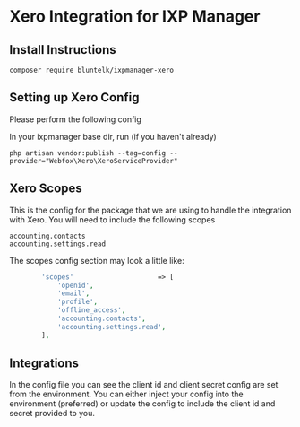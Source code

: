 # Xero Integration for IXP Manager

## Install Instructions

    composer require bluntelk/ixpmanager-xero


## Setting up Xero Config

Please perform the following config

In your ixpmanager base dir, run (if you haven't already)

    php artisan vendor:publish --tag=config --provider="Webfox\Xero\XeroServiceProvider"
    
## Xero Scopes

This is the config for the package that we are using to handle the integration with Xero. You will need to include the following scopes

    accounting.contacts
    accounting.settings.read

The scopes config section may look a little like:

```php
        'scopes'                     => [
            'openid',
            'email',
            'profile',
            'offline_access',
            'accounting.contacts',
            'accounting.settings.read',
        ],

```

## Integrations

In the config file you can see the client id and client secret config are set from the environment. You can either inject your config into the environment (preferred) or update the config to include the client id and secret provided to you.